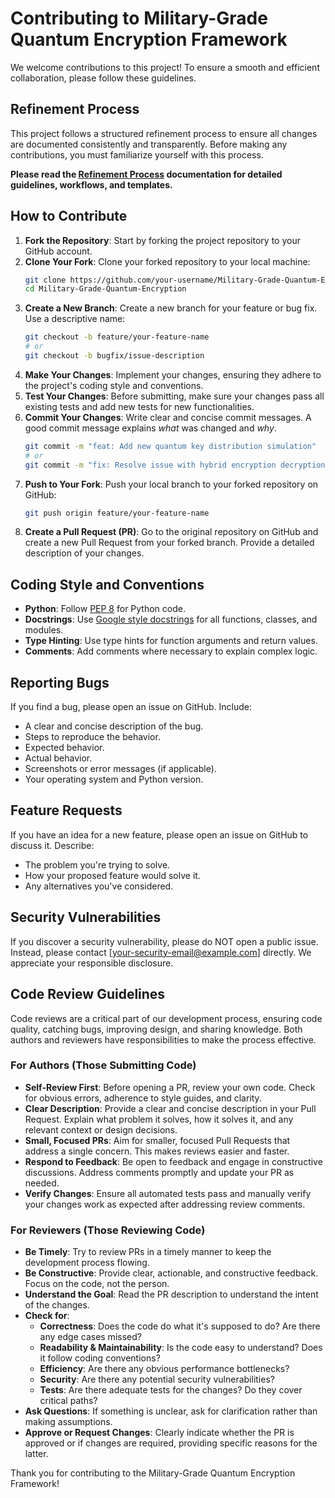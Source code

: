 # Contributing to Military-Grade Quantum Encryption Framework

We welcome contributions to this project! To ensure a smooth and efficient collaboration, please follow these guidelines.

## Refinement Process

This project follows a structured refinement process to ensure all changes are documented consistently and transparently. Before making any contributions, you must familiarize yourself with this process.

**Please read the [Refinement Process](./REFINEMENT_PROCESS.md) documentation for detailed guidelines, workflows, and templates.**

## How to Contribute

1.  **Fork the Repository**: Start by forking the project repository to your GitHub account.
2.  **Clone Your Fork**: Clone your forked repository to your local machine:
    ```bash
    git clone https://github.com/your-username/Military-Grade-Quantum-Encryption.git
    cd Military-Grade-Quantum-Encryption
    ```
3.  **Create a New Branch**: Create a new branch for your feature or bug fix. Use a descriptive name:
    ```bash
    git checkout -b feature/your-feature-name
    # or
    git checkout -b bugfix/issue-description
    ```
4.  **Make Your Changes**: Implement your changes, ensuring they adhere to the project's coding style and conventions.
5.  **Test Your Changes**: Before submitting, make sure your changes pass all existing tests and add new tests for new functionalities.
6.  **Commit Your Changes**: Write clear and concise commit messages. A good commit message explains *what* was changed and *why*.
    ```bash
    git commit -m "feat: Add new quantum key distribution simulation"
    # or
    git commit -m "fix: Resolve issue with hybrid encryption decryption"
    ```
7.  **Push to Your Fork**: Push your local branch to your forked repository on GitHub:
    ```bash
    git push origin feature/your-feature-name
    ```
8.  **Create a Pull Request (PR)**: Go to the original repository on GitHub and create a new Pull Request from your forked branch. Provide a detailed description of your changes.

## Coding Style and Conventions

*   **Python**: Follow [PEP 8](https://www.python.org/dev/peps/pep-0008/) for Python code.
*   **Docstrings**: Use [Google style docstrings](https://sphinxcontrib-napoleon.readthedocs.io/en/latest/example_google.html) for all functions, classes, and modules.
*   **Type Hinting**: Use type hints for function arguments and return values.
*   **Comments**: Add comments where necessary to explain complex logic.

## Reporting Bugs

If you find a bug, please open an issue on GitHub. Include:

*   A clear and concise description of the bug.
*   Steps to reproduce the behavior.
*   Expected behavior.
*   Actual behavior.
*   Screenshots or error messages (if applicable).
*   Your operating system and Python version.

## Feature Requests

If you have an idea for a new feature, please open an issue on GitHub to discuss it. Describe:

*   The problem you're trying to solve.
*   How your proposed feature would solve it.
*   Any alternatives you've considered.

## Security Vulnerabilities

If you discover a security vulnerability, please do NOT open a public issue. Instead, please contact [your-security-email@example.com] directly. We appreciate your responsible disclosure.

## Code Review Guidelines

Code reviews are a critical part of our development process, ensuring code quality, catching bugs, improving design, and sharing knowledge. Both authors and reviewers have responsibilities to make the process effective.

### For Authors (Those Submitting Code)

*   **Self-Review First**: Before opening a PR, review your own code. Check for obvious errors, adherence to style guides, and clarity.
*   **Clear Description**: Provide a clear and concise description in your Pull Request. Explain what problem it solves, how it solves it, and any relevant context or design decisions.
*   **Small, Focused PRs**: Aim for smaller, focused Pull Requests that address a single concern. This makes reviews easier and faster.
*   **Respond to Feedback**: Be open to feedback and engage in constructive discussions. Address comments promptly and update your PR as needed.
*   **Verify Changes**: Ensure all automated tests pass and manually verify your changes work as expected after addressing review comments.

### For Reviewers (Those Reviewing Code)

*   **Be Timely**: Try to review PRs in a timely manner to keep the development process flowing.
*   **Be Constructive**: Provide clear, actionable, and constructive feedback. Focus on the code, not the person.
*   **Understand the Goal**: Read the PR description to understand the intent of the changes.
*   **Check for**: 
    *   **Correctness**: Does the code do what it's supposed to do? Are there any edge cases missed?
    *   **Readability & Maintainability**: Is the code easy to understand? Does it follow coding conventions?
    *   **Efficiency**: Are there any obvious performance bottlenecks?
    *   **Security**: Are there any potential security vulnerabilities?
    *   **Tests**: Are there adequate tests for the changes? Do they cover critical paths?
*   **Ask Questions**: If something is unclear, ask for clarification rather than making assumptions.
*   **Approve or Request Changes**: Clearly indicate whether the PR is approved or if changes are required, providing specific reasons for the latter.

Thank you for contributing to the Military-Grade Quantum Encryption Framework!